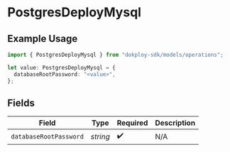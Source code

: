 # PostgresDeployMysql

## Example Usage

```typescript
import { PostgresDeployMysql } from "dokploy-sdk/models/operations";

let value: PostgresDeployMysql = {
  databaseRootPassword: "<value>",
};
```

## Fields

| Field                  | Type                   | Required               | Description            |
| ---------------------- | ---------------------- | ---------------------- | ---------------------- |
| `databaseRootPassword` | *string*               | :heavy_check_mark:     | N/A                    |